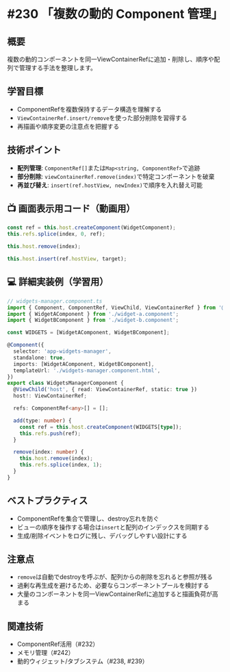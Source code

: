 # #230 「複数の動的 Component 管理」

## 概要
複数の動的コンポーネントを同一ViewContainerRefに追加・削除し、順序や配列で管理する手法を整理します。

## 学習目標
- ComponentRefを複数保持するデータ構造を理解する
- `ViewContainerRef.insert/remove`を使った部分削除を習得する
- 再描画や順序変更の注意点を把握する

## 技術ポイント
- **配列管理**: `ComponentRef[]`または`Map<string, ComponentRef>`で追跡
- **部分削除**: `viewContainerRef.remove(index)`で特定コンポーネントを破棄
- **再並び替え**: `insert(ref.hostView, newIndex)`で順序を入れ替え可能

## 📺 画面表示用コード（動画用）

```typescript
const ref = this.host.createComponent(WidgetComponent);
this.refs.splice(index, 0, ref);
```

```typescript
this.host.remove(index);
```

```typescript
this.host.insert(ref.hostView, target);
```

## 💻 詳細実装例（学習用）
```typescript
// widgets-manager.component.ts
import { Component, ComponentRef, ViewChild, ViewContainerRef } from '@angular/core';
import { WidgetAComponent } from './widget-a.component';
import { WidgetBComponent } from './widget-b.component';

const WIDGETS = [WidgetAComponent, WidgetBComponent];

@Component({
  selector: 'app-widgets-manager',
  standalone: true,
  imports: [WidgetAComponent, WidgetBComponent],
  templateUrl: './widgets-manager.component.html',
})
export class WidgetsManagerComponent {
  @ViewChild('host', { read: ViewContainerRef, static: true })
  host!: ViewContainerRef;

  refs: ComponentRef<any>[] = [];

  add(type: number) {
    const ref = this.host.createComponent(WIDGETS[type]);
    this.refs.push(ref);
  }

  remove(index: number) {
    this.host.remove(index);
    this.refs.splice(index, 1);
  }
}
```

## ベストプラクティス
- ComponentRefを集合で管理し、destroy忘れを防ぐ
- ビューの順序を操作する場合は`insert`と配列のインデックスを同期する
- 生成/削除イベントをログに残し、デバッグしやすい設計にする

## 注意点
- `remove`は自動でdestroyを呼ぶが、配列からの削除を忘れると参照が残る
- 過剰な再生成を避けるため、必要ならコンポーネントプールを検討する
- 大量のコンポーネントを同一ViewContainerRefに追加すると描画負荷が高まる

## 関連技術
- ComponentRef活用（#232）
- メモリ管理（#242）
- 動的ウィジェット/タブシステム（#238, #239）

